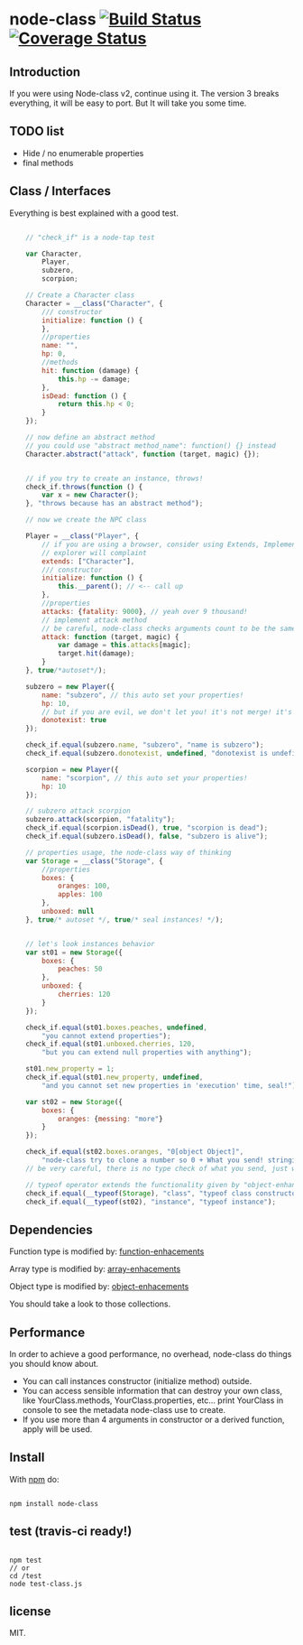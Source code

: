 # node-class [![Build Status](https://secure.travis-ci.org/llafuente/class.png?branch=master)](http://travis-ci.org/llafuente/class) [![Coverage Status](https://coveralls.io/repos/llafuente/class/badge.png)](https://coveralls.io/r/llafuente/class)


## Introduction

If you were using Node-class v2, continue using it. The version 3 breaks everything, it will be easy to port. But It will take you some time.



## TODO list

* Hide / no enumerable properties
* final methods

## Class / Interfaces

Everything is best explained with a good test.


```js

	// "check_if" is a node-tap test

    var Character,
        Player,
        subzero,
        scorpion;

    // Create a Character class
    Character = __class("Character", {
        /// constructor
        initialize: function () {
        },
        //properties
        name: "",
        hp: 0,
        //methods
        hit: function (damage) {
            this.hp -= damage;
        },
        isDead: function () {
            return this.hp < 0;
        }
    });

    // now define an abstract method
    // you could use "abstract method_name": function() {} instead
    Character.abstract("attack", function (target, magic) {});


    // if you try to create an instance, throws!
    check_if.throws(function () {
        var x = new Character();
    }, "throws because has an abstract method");

    // now we create the NPC class

    Player = __class("Player", {
        // if you are using a browser, consider using Extends, Implements (ucase)
        // explorer will complaint
        extends: ["Character"],
        /// constructor
        initialize: function () {
            this.__parent(); // <-- call up
        },
        //properties
        attacks: {fatality: 9000}, // yeah over 9 thousand!
        // implement attack method
        // be careful, node-class checks arguments count to be the same...
        attack: function (target, magic) {
            var damage = this.attacks[magic];
            target.hit(damage);
        }
    }, true/*autoset*/);

    subzero = new Player({
        name: "subzero", // this auto set your properties!
        hp: 10,
        // but if you are evil, we don't let you! it's not merge! it's set!
        donotexist: true
    });

    check_if.equal(subzero.name, "subzero", "name is subzero");
    check_if.equal(subzero.donotexist, undefined, "donotexist is undefined");

    scorpion = new Player({
        name: "scorpion", // this auto set your properties!
        hp: 10
    });

    // subzero attack scorpion
    subzero.attack(scorpion, "fatality");
    check_if.equal(scorpion.isDead(), true, "scorpion is dead");
    check_if.equal(subzero.isDead(), false, "subzero is alive");

    // properties usage, the node-class way of thinking
    var Storage = __class("Storage", {
        //properties
        boxes: {
            oranges: 100,
            apples: 100
        },
        unboxed: null
    }, true/* autoset */, true/* seal instances! */);


    // let's look instances behavior
    var st01 = new Storage({
        boxes: {
            peaches: 50
        },
        unboxed: {
            cherries: 120
        }
    });

    check_if.equal(st01.boxes.peaches, undefined,
    	"you cannot extend properties");
    check_if.equal(st01.unboxed.cherries, 120,
    	"but you can extend null properties with anything");

    st01.new_property = 1;
    check_if.equal(st01.new_property, undefined,
    	"and you cannot set new properties in 'execution' time, seal!");

    var st02 = new Storage({
        boxes: {
            oranges: {messing: "more"}
        }
    });

    check_if.equal(st02.boxes.oranges, "0[object Object]",
    	"node-class try to clone a number so 0 + What you send! stringified");
    // be very careful, there is no type check of what you send, just what it's expected.

    // typeof operator extends the functionality given by "object-enhancements" module.
    check_if.equal(__typeof(Storage), "class", "typeof class constructor");
    check_if.equal(__typeof(st02), "instance", "typeof instance");

```


## Dependencies

Function type is modified by: [function-enhacements](http://travis-ci.org/llafuente/js-function-enhacements)

Array type is modified by: [array-enhacements](http://travis-ci.org/llafuente/js-array-enhacements)

Object type is modified by: [object-enhacements](http://travis-ci.org/llafuente/js-object-enhacements)

You should take a look to those collections.


## Performance

In order to achieve a good performance, no overhead, node-class do things you should know about.

* You can call instances constructor (initialize method) outside.
* You can access sensible information that can destroy your own class, like YourClass.methods, YourClass.properties, etc... print YourClass in console to see the metadata node-class use to create.
* If you use more than 4 arguments in constructor or a derived function, apply will be used.

## Install

With [npm](http://npmjs.org) do:

```

npm install node-class

```

## test (travis-ci ready!)


```

npm test
// or
cd /test
node test-class.js

```

## license


MIT.
